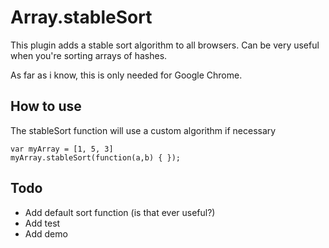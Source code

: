 Array.stableSort
================

This plugin adds a stable sort algorithm to all browsers. Can be very useful when you're sorting arrays of hashes.

As far as i know, this is only needed for Google Chrome.

How to use
----------

The stableSort function will use a custom algorithm if necessary

	var myArray = [1, 5, 3]
	myArray.stableSort(function(a,b) { });


Todo
----

- Add default sort function (is that ever useful?)
- Add test
- Add demo

